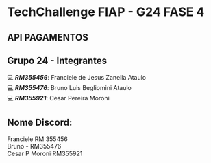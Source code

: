 # TechChallenge FIAP - G24 FASE 4

## API PAGAMENTOS


## Grupo 24 - Integrantes
💻 *<b>RM355456</b>*: Franciele de Jesus Zanella Ataulo </br>
💻 *<b>RM355476</b>*: Bruno Luis Begliomini Ataulo </br>
💻 *<b>RM355921</b>*: Cesar Pereira Moroni </br>



## Nome Discord:
Franciele RM 355456</br>
Bruno - RM355476</br>
Cesar P Moroni RM355921</br>